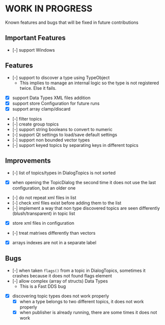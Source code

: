 

# WORK IN PROGRESS

Known features and bugs that will be fixed in future contributions

## Important Features

- [-] support Windows

## Features

- [-] support to discover a type using TypeObject
  - This implies to manage an internal logic so the type is not registered twice. Else it fails.
- [X] support Data Types XML files addition
- [X] support store Configuration for future runs
- [X] support array clamp/discard
- [-] filter topics
- [-] create group topics
- [-] support string booleans to convert to numeric
- [-] support Qt settings to load/save default settings
- [-] support non bounded vector types
- [-] support keyed topics by separating keys in different topics

## Improvements

- [-] list of topics/types in DialogTopics is not sorted
- [X] when opening the TopicDialog the second time it does not use the last configuration, but an older one
- [-] do not repeat xml files in list
- [-] check xml files exist before adding them to the list
- [-] implement a way that non type discovered topics are seen differently (blush/transparent) in topic list
- [X] store xml files in configuration
- [-] treat matrixes differently than vectors
- [X] arrays indexes are not in a separate label

## Bugs

- [-] when taken `flags()` from a topic in DialogTopics, sometimes it crashes because it does not found flags element
- [-] allow complex (array of structs) Data Types
  - This is a Fast DDS bug
- [X] discovering topic types does not work properly
  - [X] when a type belongs to two different topics, it does not work properly
  - [X] when publisher is already running, there are some times it does not work
